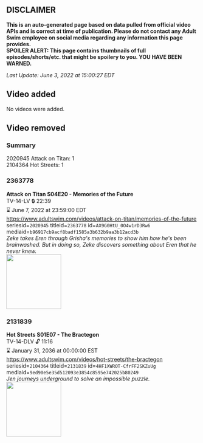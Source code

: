 ## DISCLAIMER
**This is an auto-generated page based on data pulled from official video APIs and is correct at time of publication. Please do not contact any Adult Swim employee on social media regarding any information this page provides.**  
**SPOILER ALERT: This page contains thumbnails of full episodes/shorts/etc. that might be spoilery to you. YOU HAVE BEEN WARNED.**  

_Last Update: June 3, 2022 at 15:00:27 EDT_
## Video added
No videos were added.  
## Video removed
### Summary
2020945 Attack on Titan: 1  
2104364 Hot Streets: 1  
### 2363778
**Attack on Titan S04E20 - Memories of the Future**  
TV-14-LV 🔒 22:39  
⌛ June 7, 2022 at 23:59:00 EDT  
https://www.adultswim.com/videos/attack-on-titan/memories-of-the-future  
seriesid=`2020945` titleid=`2363778` id=`AX9G0HtU_0O4w1rD3Rw6` mediaid=`b96917cb9acf8badf1585a3b632b9aa3b12acd3b`  
_Zeke takes Eren through Grisha's memories to show him how he's been brainwashed. But in doing so, Zeke discovers something about Eren that he never knew._  
<a href="https://media.cdn.adultswim.com/uploads/20220301/thumbnails/2_22311348513-AttackOnTitan_079_MemoriesOfTheFuture.png"><img src="https://media.cdn.adultswim.com/uploads/20220301/thumbnails/2_22311348513-AttackOnTitan_079_MemoriesOfTheFuture.png" height="144px" /></a>
### 2131839
**Hot Streets S01E07 - The Bractegon**  
TV-14-DLV 🔓 11:16  
⌛ January 31, 2036 at 00:00:00 EST  
https://www.adultswim.com/videos/hot-streets/the-bractegon  
seriesid=`2104364` titleid=`2131839` id=`4HF1XWROT-CfrFF2SKZuUg` mediaid=`9ed90e5e35d512093e3854c8595e742025b80249`  
_Jen journeys underground to solve an impossible puzzle._  
<a href="https://media.cdn.adultswim.com/uploads/20200305/thumbnails/2_2035152763-HotStreets_107_dup-20170928.jpg"><img src="https://media.cdn.adultswim.com/uploads/20200305/thumbnails/2_2035152763-HotStreets_107_dup-20170928.jpg" height="144px" /></a>
